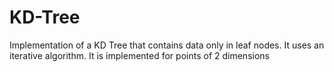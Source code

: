# KD-Tree

Implementation of a KD Tree that contains data only in leaf nodes. It uses an iterative algorithm. It is implemented for points of 2 dimensions